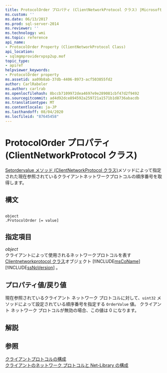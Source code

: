 ```yaml
---
title: ProtocolOrder プロパティ (ClientNetworkProtocol クラス) |Microsoft Docs
ms.custom: ''
ms.date: 06/13/2017
ms.prod: sql-server-2014
ms.reviewer: ''
ms.technology: wmi
ms.topic: reference
api_name:
- ProtocolOrder Property (ClientNetworkProtocol Class)
api_location:
- sqlmgmproviderxpsp2up.mof
topic_type:
- apiref
helpviewer_keywords:
- ProtocolOrder property
ms.assetid: aa09b8ab-37db-4406-8973-acf503855fd2
author: CarlRabeler
ms.author: carlrab
ms.openlocfilehash: 8bccb7109972dea4697e9e289081cbf47d2f9492
ms.sourcegitcommit: ad4d92dce894592a259721a1571b1d8736abacdb
ms.translationtype: MT
ms.contentlocale: ja-JP
ms.lasthandoff: 08/04/2020
ms.locfileid: "87645458"
---
```

# <a name="protocolorder-property-clientnetworkprotocol-class"></a>ProtocolOrder プロパティ (ClientNetworkProtocol クラス)
  [Setordervalue メソッド (ClientNetworkProtocol クラス)](clientnetworkprotocol-class.md)メソッドによって指定された現在参照されているクライアントネットワークプロトコルの順序番号を取得します。  
  
## <a name="syntax"></a>構文  
  
```  
  
object  
.ProtocolOrder [= value]  
```  
  
## <a name="parts"></a>指定項目  
 *object*  
 クライアントによって使用されるネットワークプロトコルを表す[Clientnetworkprotocol クラス](clientnetworkprotocol-class.md)オブジェクト [!INCLUDE[msCoName](../../../includes/msconame-md.md)] [!INCLUDE[ssNoVersion](../../../includes/ssnoversion-md.md)] 。  
  
## <a name="property-valuereturn-value"></a>プロパティ値/戻り値  
 現在参照されているクライアント ネットワーク プロトコルに対して、`uint32` メソッドによって設定されている順序番号を指定する `OrderValue` 値。 クライアント ネットワーク プロトコルが無効の場合、この値は 0 になります。  
  
## <a name="remarks"></a>解説  
  
## <a name="see-also"></a>参照  
 [クライアントプロトコルの構成](https://technet.microsoft.com/library/ms181035.aspx)   
 [クライアントのネットワーク プロトコルと Net-Library の構成](https://technet.microsoft.com/library/ms181035.aspx)  
  
  
